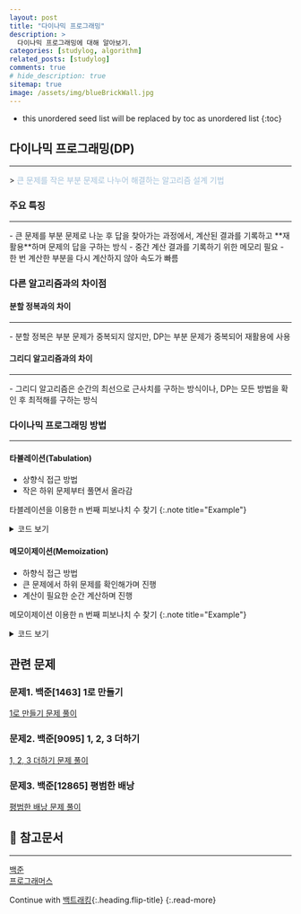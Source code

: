 ```yaml
---
layout: post
title: "다이나믹 프로그래밍"
description: >
  다이나믹 프로그래밍에 대해 알아보기.
categories: [studylog, algorithm]
related_posts: [studylog]
comments: true
# hide_description: true
sitemap: true
image: /assets/img/blueBrickWall.jpg
---
```


* this unordered seed list will be replaced by toc as unordered list 
{:toc}

## 다이나믹 프로그래밍(DP)
<hr/>
> <font color="#A3C1DA">큰 문제를 작은 부분 문제로 나누어 해결하는 알고리즘 설계 기법</font>

### 주요 특징
<hr/>
- 큰 문제를 부분 문제로 나눈 후 답을 찾아가는 과정에서, 계산된 결과를 기록하고 **재활용**하며 문제의 답을 구하는 방식
- 중간 계산 결과를 기록하기 위한 메모리 필요
- 한 번 계산한 부분을 다시 계산하지 않아 속도가 빠름

### 다른 알고리즘과의 차이점
#### 분할 정복과의 차이
<hr/>
- 분할 정복은 부분 문제가 중복되지 않지만, DP는 부분 문제가 중복되어 재활용에 사용

#### 그리디 알고리즘과의 차이
<hr/>
- 그리디 알고리즘은 순간의 최선으로 근사치를 구하는 방식이나, DP는 모든 방법을 확인 후 최적해를 구하는 방식

### 다이나믹 프로그래밍 방법
<hr/>

#### 타뷸레이션(Tabulation)

- 상향식 접근 방법
- 작은 하위 문제부터 풀면서 올라감

타블레이션을 이용한 n 번째 피보나치 수 찾기
{:.note title="Example"}

<details>
<summary>코드 보기</summary>
<div markdown="1">

```java
    private static int tab(int n) {
        int[] dp = new int[n < 2 ? 2 : n+1];

        dp[0] = 0;
        dp[1] = 1;

        for (int i = 2; i <= n; i++) {
            dp[i] = dp[i - 1] + dp[i - 2];
        }

        return dp[n];
    }
```    
</div>
</details>

#### 메모이제이션(Memoization)

- 하향식 접근 방법
- 큰 문제에서 하위 문제를 확인해가며 진행
- 계산이 필요한 순간 계산하며 진행 

메모이제이션 이용한 n 번째 피보나치 수 찾기
{:.note title="Example"}
<details>
<summary>코드 보기</summary>
<div markdown="1">

```java
    static int[] dp = new int[8];
    private static int mem(int n) {
        if (n <= 2) {
            return 1;
        }

        if (dp[n] != 0) {
            return dp[n];
        }

        dp[n] = mem(n - 1) + mem(n - 2);
        return dp[n];
    }
```
</div>
</details>
    
## 관련 문제
### 문제1. 백준[1463] 1로 만들기
<a href="https://github.com/blubincod/study/blob/main/algorithm/dp/BJ_S3_1463_MakeOne.java"><i class="fab fa-github"></i> 1로 만들기 문제 풀이</a>

### 문제2. 백준[9095] 1, 2, 3 더하기
<a href="https://github.com/blubincod/study/blob/main/algorithm/dp/BJ_S3_9095_SumOf123.java"><i class="fab fa-github"></i> 1, 2, 3 더하기 문제 풀이</a>

### 문제3. 백준[12865] 평범한 배낭
<a href="https://github.com/blubincod/study/blob/main/algorithm/dp/BJ_G5_12865_NormalBackPack.java"><i class="fab fa-github"></i> 평범한 배낭 문제 풀이</a>

## 📄 참고문서
<hr/>
<a href="https://www.acmicpc.net/">백준</a><br>
<a href="https://school.programmers.co.kr/">프로그래머스</a> 

Continue with [백트래킹](2023-05-01-백트래킹.md){:.heading.flip-title}
{:.read-more}

<link rel="stylesheet" href="https://cdnjs.cloudflare.com/ajax/libs/font-awesome/5.15.3/css/all.min.css">